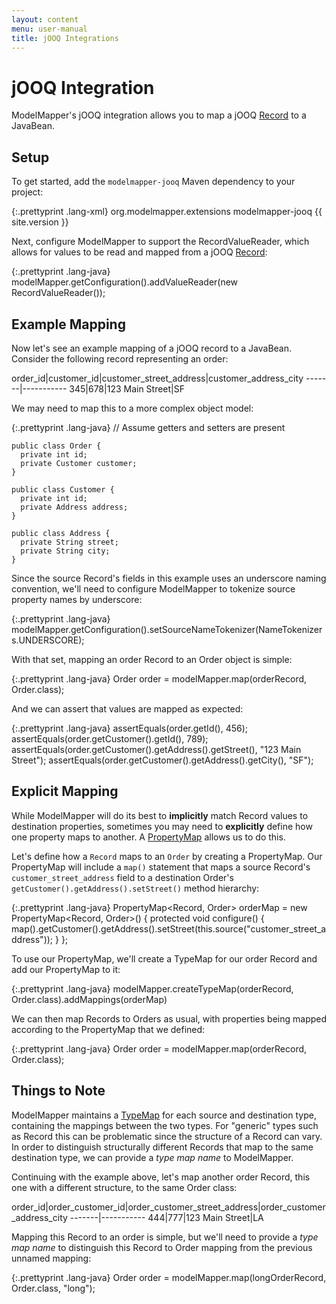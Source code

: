 ```yaml
---
layout: content
menu: user-manual
title: jOOQ Integrations
---
```


# jOOQ Integration

ModelMapper's jOOQ integration allows you to map a jOOQ [Record](http://www.jooq.org/javadoc/latest/org/jooq/Record.html) to a JavaBean. 

## Setup

To get started, add the `modelmapper-jooq` Maven dependency to your project:

{:.prettyprint .lang-xml}
	<dependency>
	  <groupId>org.modelmapper.extensions</groupId>
	  <artifactId>modelmapper-jooq</artifactId>
	  <version>{{ site.version }}</version>
	</dependency>

Next, configure ModelMapper to support the RecordValueReader, which allows for values to be read and mapped from a jOOQ [Record](http://www.jooq.org/javadoc/latest/org/jooq/Record.html):

{:.prettyprint .lang-java}
    modelMapper.getConfiguration().addValueReader(new RecordValueReader());

## Example Mapping

Now let's see an example mapping of a jOOQ record to a JavaBean. Consider the following record representing an order:

order_id|customer_id|customer_street_address|customer_address_city
-------|-----------
345|678|123 Main Street|SF

We may need to map this to a more complex object model:

{:.prettyprint .lang-java}
    // Assume getters and setters are present

    public class Order {
      private int id;
      private Customer customer;
    }

    public class Customer {
      private int id;
      private Address address;
    }

    public class Address {
      private String street;
      private String city;
    }

Since the source Record's fields in this example uses an underscore naming convention, we'll need to configure ModelMapper to tokenize source property names by underscore:

{:.prettyprint .lang-java}
    modelMapper.getConfiguration().setSourceNameTokenizer(NameTokenizers.UNDERSCORE);

With that set, mapping an order Record to an Order object is simple:

{:.prettyprint .lang-java}
	Order order = modelMapper.map(orderRecord, Order.class);
	
And we can assert that values are mapped as expected:

{:.prettyprint .lang-java}
    assertEquals(order.getId(), 456);
    assertEquals(order.getCustomer().getId(), 789);
    assertEquals(order.getCustomer().getAddress().getStreet(), "123 Main Street");
    assertEquals(order.getCustomer().getAddress().getCity(), "SF");
    
## Explicit Mapping

While ModelMapper will do its best to **implicitly** match Record values to destination properties, sometimes you may need to **explicitly** define how one property maps to another. A [PropertyMap](/user-manual/property-mapping/) allows us to do this.

Let's define how a `Record` maps to an `Order` by creating a PropertyMap. Our PropertyMap will include a `map()` statement that maps a source Record's `customer_street_address` field to a destination Order's `getCustomer().getAddress().setStreet()` method hierarchy:

{:.prettyprint .lang-java}
    PropertyMap<Record, Order> orderMap = new PropertyMap<Record, Order>() {
      protected void configure() {
        map().getCustomer().getAddress().setStreet(this.<String>source("customer_street_address"));
      }
    };

To use our PropertyMap, we'll create a TypeMap for our order Record and add our PropertyMap to it:

{:.prettyprint .lang-java}
	modelMapper.createTypeMap(orderRecord, Order.class).addMappings(orderMap)

We can then map Records to Orders as usual, with properties being mapped according to the PropertyMap that we defined:
	
{:.prettyprint .lang-java}
	Order order = modelMapper.map(orderRecord, Order.class);
    
## Things to Note

ModelMapper maintains a [TypeMap](http://modelmapper.org/javadoc/org/modelmapper/TypeMap.html) for each source and destination type, containing the mappings between the two types. For "generic" types such as Record this can be problematic since the structure of a Record can vary. In order to distinguish structurally different Records that map to the same destination type, we can provide a _type map name_ to ModelMapper.

Continuing with the example above, let's map another order Record, this one with a different structure, to the same Order class:

order_id|order_customer_id|order_customer_street_address|order_customer_address_city
-------|-----------
444|777|123 Main Street|LA
    
Mapping this Record to an order is simple, but we'll need to provide a _type map name_ to distinguish this Record to Order mapping from the previous unnamed mapping:

{:.prettyprint .lang-java}
	Order order = modelMapper.map(longOrderRecord, Order.class, "long");